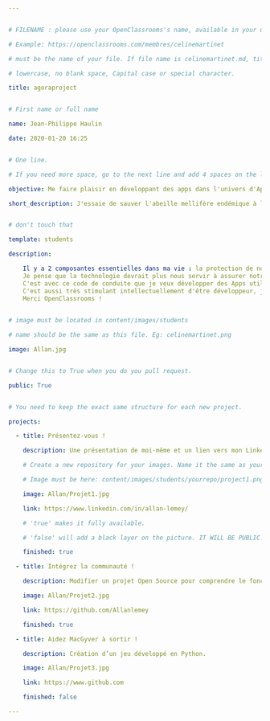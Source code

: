 ```yaml
---


# FILENAME : please use your OpenClassrooms's name, available in your url.

# Example: https://openclassrooms.com/membres/celinemartinet

# must be the name of your file. If file name is celinemartinet.md, title is celinemartinet.

# lowercase, no blank space, Capital case or special character.

title: agoraproject


# First name or full name

name: Jean-Philippe Haulin

date: 2020-01-20 16:25


# One line.

# If you need more space, go to the next line and add 4 spaces on the left, as in 'description'.

objective: Me faire plaisir en développant des apps dans l'univers d'Apple, ce qui m'attire depuis longtemps.

short_description: J'essaie de sauver l'abeille mellifère endémique à la France et la technologie mobile pourrait bien m'y aider. 


# don't touch that

template: students

description:

    Il y a 2 composantes essentielles dans ma vie : la protection de notre patrimoine naturel et le développement d'applications à son service.
    Je pense que la technologie devrait plus nous servir à assurer notre avenir plutôt qu'à le mettre en danger.
    C'est avec ce code de conduite que je veux développer des Apps utiles, qui m'aideront à sauver les abeilles mellifère endémiques à la France.
    C'est aussi très stimulant intellectuellement d'être développeur, je n'ai pas l'intention d'arrêter d'apprendre de si tôt. 
    Merci OpenClassrooms ! 
    

# image must be located in content/images/students

# name should be the same as this file. Eg: celinemartinet.png

image: Allan.jpg


# Change this to True when you do you pull request.

public: True


# You need to keep the exact same structure for each new project.

projects:

  - title: Présentez-vous !

    description: Une présentation de moi-même et un lien vers mon LinkedIn.

    # Create a new repository for your images. Name it the same as your nickname and profile picture.

    # Image must be here: content/images/students/yourrepo/project1.png

    image: Allan/Projet1.jpg

    link: https://www.linkedin.com/in/allan-lemey/

    # 'true' makes it fully available.

    # 'false' will add a black layer on the picture. IT WILL BE PUBLIC!

    finished: true

  - title: Intégrez la communauté !

    description: Modifier un projet Open Source pour comprendre le fonctionnement de Github et des pull requests. 

    image: Allan/Projet2.jpg

    link: https://github.com/Allanlemey

    finished: true

  - title: Aidez MacGyver à sortir !

    description: Création d’un jeu développé en Python.

    image: Allan/Projet3.jpg

    link: https://www.github.com

    finished: false

---
```

